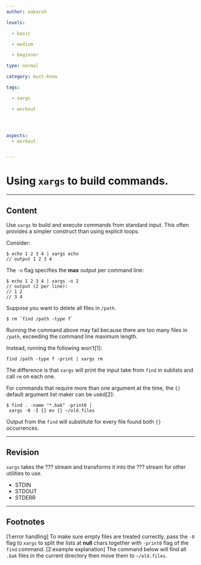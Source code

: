 ```yaml
---
author: aakarsh

levels:

  - basic

  - medium

  - beginner

type: normal

category: must-know

tags:

  - xargs

  - workout




aspects:
  - workout


---
```


# Using `xargs` to build commands.

---
## Content

Use `xargs` to build and execute commands
from standard input. This often provides a simpler construct than using explicit loops.

Consider:

```
$ echo 1 2 3 4 | xargs echo
// output 1 2 3 4
```
The `-n` flag specifies the **max** output per command line:
```
$ echo 1 2 3 4 | xargs -n 2
// output (2 per line):
// 1 2
// 3 4
```
Suppose you want to delete all files in `/path`.
```
$ rm `find /path -type f`
```
Running the command above may fail because there are too many files in `/path`, exceeding the command line maximum length.

Instead, running the following won't[1]:
```
find /path -type f -print | xargs rm
```
The difference is that `xargs` will print the input take from `find` in sublists and call `rm` on each one.

For commands that require more than one argument at the time, the `{}` default argument list maker can be used[2]:
```
$ find . -name "*.bak" -print0 |
 xargs -0 -I {} mv {} ~/old.files

```
Output from the `find` will substitute for every file found both `{}` occurrences.

---
## Revision

`xargs` takes the ??? stream and transforms it into the ??? stream for other utilities to use.

* STDIN
* STDOUT
* STDERR

---
## Footnotes
[1:error handling]
To make sure empty files are treated correctly, pass the `-0` flag to `xargs` to split the lists at **null** chars together with `-print0` flag of the `find` command.
[2:example explanation]
The command below will find all `.bak` files in the current directory then move them to `~/old.files`.
 
